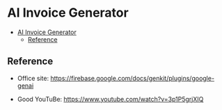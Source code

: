 # AI Invoice Generator

- [AI Invoice Generator](#ai-invoice-generator)
  - [Reference](#reference)


## Reference

- Office site:
https://firebase.google.com/docs/genkit/plugins/google-genai


- Good YouTuBe:
https://www.youtube.com/watch?v=3p1P5grjXIQ
